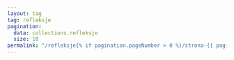 ```yaml
---
layout: tag
tag: refleksje
pagination:
  data: collections.refleksje
  size: 10
permalink: "/refleksje{% if pagination.pageNumber > 0 %}/strona-{{ pagination.pageNumber | plus: 1}}{% endif %}/index.html"
---
```

